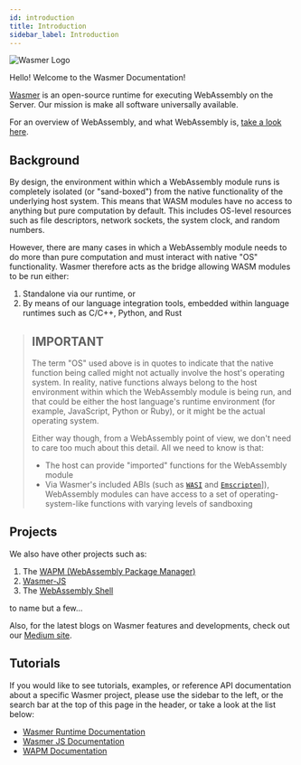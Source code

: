 ```yaml
---
id: introduction
title: Introduction
sidebar_label: Introduction
---
```


![Wasmer Logo](/img/wasmer-logo.svg)

Hello! Welcome to the Wasmer Documentation!

[Wasmer](https://wasmer.io/) is an open-source runtime for executing WebAssembly on the Server. Our mission is make all software universally available. 

For an overview of WebAssembly, and what WebAssembly is, [take a look here](https://webassembly.org/).

## Background

By design, the environment within which a WebAssembly module runs is completely isolated (or "sand-boxed") from the native functionality of the underlying host system. This means that WASM modules have no access to anything but pure computation by default. This includes OS-level resources such as file descriptors, network sockets, the system clock, and random numbers.

However, there are many cases in which a WebAssembly module needs to do more than pure computation and must interact with native "OS" functionality.  Wasmer therefore acts as the bridge allowing WASM modules to be run either:

1. Standalone via our runtime, or
1. By means of our language integration tools, embedded within language runtimes such as C/C++, Python, and Rust

> ## IMPORTANT  
> The term "OS" used above is in quotes to indicate that the native function being called might not actually involve the host's operating system.  In reality, native functions always belong to the host environment within which the WebAssembly module is being run, and that could be either the host language's runtime environment (for example, JavaScript, Python or Ruby), or it might be the actual operating system.
>
> Either way though, from a WebAssembly point of view, we don't need to care too much about this detail. All we need to know is that:
> 
> * The host can provide "imported" functions for the WebAssembly module
> * Via Wasmer's included ABIs (such as [`WASI`](https://github.com/webassembly/wasi) and [`Emscripten`](https://github.com/emscripten-core/emscripten)]), WebAssembly modules can have access to a set of operating-system-like functions with varying levels of sandboxing

## Projects

We also have other projects such as:

1. The [WAPM (WebAssembly Package Manager)](https://wapm.io/)
1. [Wasmer-JS](https://github.com/wasmerio/wasmer-js)
1. The [WebAssembly Shell](https://webassembly.sh/)

to name but a few...

Also, for the latest blogs on Wasmer features and developments, check out our [Medium site](https://medium.com/wasmer).

## Tutorials

If you would like to see tutorials, examples, or reference API documentation about a specific Wasmer project, please use the sidebar to the left, or the search bar at the top of this page in the header, or take a look at the list below:

* [Wasmer Runtime Documentation](/runtime/runtime)
* [Wasmer JS Documentation](/wasmer-js/wasmer-js)
* [WAPM Documentation](/wapm/wapm)
